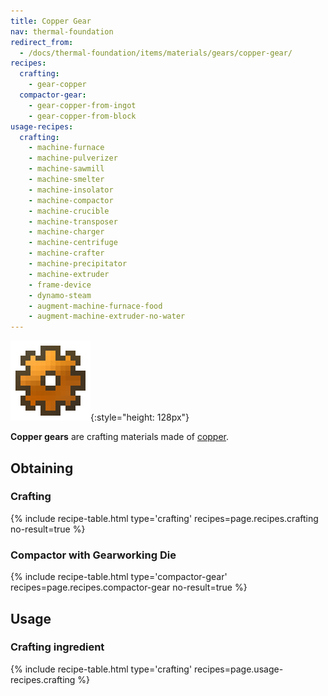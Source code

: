 ```yaml
---
title: Copper Gear
nav: thermal-foundation
redirect_from:
  - /docs/thermal-foundation/items/materials/gears/copper-gear/
recipes:
  crafting:
    - gear-copper
  compactor-gear:
    - gear-copper-from-ingot
    - gear-copper-from-block
usage-recipes:
  crafting:
    - machine-furnace
    - machine-pulverizer
    - machine-sawmill
    - machine-smelter
    - machine-insolator
    - machine-compactor
    - machine-crucible
    - machine-transposer
    - machine-charger
    - machine-centrifuge
    - machine-crafter
    - machine-precipitator
    - machine-extruder
    - frame-device
    - dynamo-steam
    - augment-machine-furnace-food
    - augment-machine-extruder-no-water
---
```


![Copper gear](/assets/images/thermal-foundation/gear-copper.png){:style="height: 128px"}


**Copper gears** are crafting materials made of [copper](/docs/copper-ingot/).


Obtaining
---------

### Crafting
{% include recipe-table.html type='crafting' recipes=page.recipes.crafting no-result=true %}

### Compactor with Gearworking Die
{% include recipe-table.html type='compactor-gear' recipes=page.recipes.compactor-gear no-result=true %}


Usage
-----

### Crafting ingredient
{% include recipe-table.html type='crafting' recipes=page.usage-recipes.crafting %}

